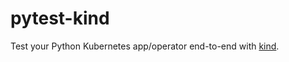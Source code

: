# pytest-kind

Test your Python Kubernetes app/operator end-to-end with [kind](https://kind.sigs.k8s.io/).
